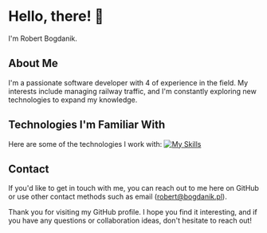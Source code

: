 # Hello, there! 👋

I'm Robert Bogdanik. 

## About Me

I'm a passionate software developer with 4 of experience in the field. My interests include managing railway traffic, and I'm constantly exploring new technologies to expand my knowledge.

## Technologies I'm Familiar With

Here are some of the technologies I work with:
[![My Skills](https://skillicons.dev/icons?i=angular,arduino,bash,bootstrap,cpp,cs,c,electron,git,github,go,heroku,html,java,js,laravel,lit,lua,linux,mongodb,mysql,nestjs,nextjs,nodejs,php,postgres,powershell,py,qt,raspberrypi,react,sass,stackoverflow,ts,unity,vite,visualstudio,vscode,vue,gatsby)](https://skillicons.dev)


## Contact

If you'd like to get in touch with me, you can reach out to me here on GitHub or use other contact methods such as email (robert@bogdanik.pl).

Thank you for visiting my GitHub profile. I hope you find it interesting, and if you have any questions or collaboration ideas, don't hesitate to reach out!